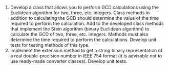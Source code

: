 1. Develop a class that allows you to perform GCD calculations using the Euclidean algorithm for two, three, etc. integers. Class methods in addition to calculating the GCD should determine the value of the time required to perform the calculation. Add to the developed class methods that implement the Stein algorithm (binary Euclidean algorithm) to calculate the GCD of two, three, etc. integers. Methods must also determine the time required to perform the calculations. Develop unit tests for testing methods of this type.
2. Implement the extension method to get a string binary representation of a real double-precision number in IEEE 754 format (it is advisable not to use ready-made converter classes). Develop unit tests.